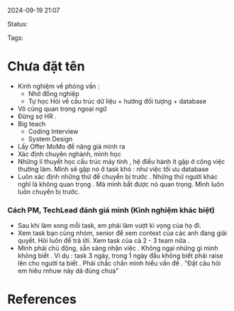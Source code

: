 
2024-09-19 21:07

Status:

Tags:


# Chưa đặt tên

- Kinh nghiệm về phỏng vấn : 
  -  Nhờ đồng nghiệp
  - Tự học
  Hỏi về cấu trúc dữ liệu + hướng đối tượng + database
-  Vô cùng quan trọng ngoại ngữ
-  Đừng sợ HR . 
- Big teach
   -  Coding Interview
   -  System Design
-  Lấy Offer MoMo để nâng giá mình ra
- Xác định chuyên nghành, mình học
-  Những lí thuyết học cấu trúc máy tính , hệ điều hành ít gặp ở công việc thường làm. Mình sẽ gặp nó ở task khó : như việc tối ưu database 
-  Luôn xác định những thứ để chuyển bị trước . Những thứ người khác nghĩ là không quan trọng . Mà mình bắt được nó quan trọng. Mình luôn luôn chuyển bị trước.


### Cách PM, TechLead đánh giá mình (Kinh nghiệm khác biệt)
- Sau khi làm xong mỗi task, em phải làm vượt kì vọng của họ đi.
- Xem task bạn cùng nhóm, senior để xem context của các anh đang giải quyết. Hỏi luôn để trả lời. Xem task của cả 2 - 3 team nữa . 
- Mình phải chủ động, sẵn sàng nhận việc . Không ngại những gì mình không biết .
   Ví dụ : task 3 ngày, trong 1 ngày đầu không biết phải raise lên cho người ta biết .
   Phải chắc chắn mình hiểu vấn đề . "Đặt câu hỏi em hiêu rnhuw này dã đúng chưa"


# References





